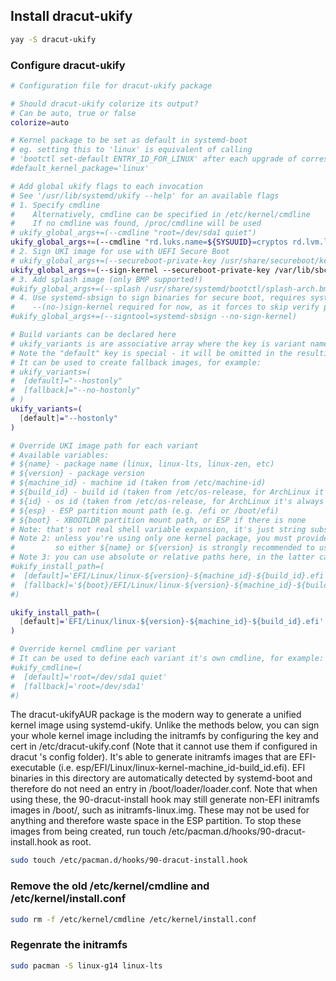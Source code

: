 ## Install dracut-ukify

```bash
yay -S dracut-ukify
```

### Configure dracut-ukify

```bash
# Configuration file for dracut-ukify package

# Should dracut-ukify colorize its output?
# Can be auto, true or false
colorize=auto

# Kernel package to be set as default in systemd-boot
# eg. setting this to 'linux' is equivalent of calling
# 'bootctl set-default ENTRY_ID_FOR_LINUX' after each upgrade of corresponding package
#default_kernel_package='linux'

# Add global ukify flags to each invocation
# See '/usr/lib/systemd/ukify --help' for an available flags
# 1. Specify cmdline
#    Alternatively, cmdline can be specified in /etc/kernel/cmdline
#    If no cmdline was found, /proc/cmdline will be used
# ukify_global_args+=(--cmdline "root=/dev/sda1 quiet")
ukify_global_args+=(--cmdline "rd.luks.name=${SYSUUID}=cryptos rd.lvm.lv=leo-os/root root=/dev/mapper/leo--os-root rootfstype=ext4 rd.luks.options=discard=no,password-echo=no,timeout=30s,tries=3 nvidia_drm.modeset=1 loglevel=3 quiet")
# 2. Sign UKI image for use with UEFI Secure Boot
# ukify_global_args+=(--secureboot-private-key /usr/share/secureboot/keys/db/db.key --secureboot-certificate /usr/share/secureboot/keys/db/db.pem)
ukify_global_args+=(--sign-kernel --secureboot-private-key /var/lib/sbctl/keys/db/db.key --secureboot-certificate /var/lib/sbctl/keys/db/db.pem)
# 3. Add splash image (only BMP supported!)
#ukify_global_args+=(--splash /usr/share/systemd/bootctl/splash-arch.bmp)
# 4. Use systemd-sbsign to sign binaries for secure boot, requires systemd>=257
#    --(no-)sign-kernel required for now, as it forces to skip verify phase, which is not supported by systemd-sbsign
#ukify_global_args+=(--signtool=systemd-sbsign --no-sign-kernel)

# Build variants can be declared here
# ukify_variants is are associative array where the key is variant name and value is dracut options to pass during generation
# Note the "default" key is special - it will be omitted in the resulting image name
# It can be used to create fallback images, for example:
# ukify_variants=(
#  [default]="--hostonly"
#  [fallback]="--no-hostonly"
# )
ukify_variants=(
  [default]="--hostonly"
)

# Override UKI image path for each variant
# Available variables:
# ${name} - package name (linux, linux-lts, linux-zen, etc)
# ${version} - package version
# ${machine_id} - machine id (taken from /etc/machine-id)
# ${build_id} - build id (taken from /etc/os-release, for ArchLinux it's always 'rolling')
# ${id} - os id (taken from /etc/os-release, for ArchLinux it's always 'arch')
# ${esp} - ESP partition mount path (e.g. /efi or /boot/efi)
# ${boot} - XBOOTLDR partition mount path, or ESP if there is none
# Note: that's not real shell variable expansion, it's just string substitution, so the parentheses are required
# Note 2: unless you're using only one kernel package, you must provide unique paths for each package,
#         so either ${name} or ${version} is strongly recommended to use here
# Note 3: you can use absolute or relative paths here, in the latter case ESP mount path will be prepended automatically.
#ukify_install_path=(
#  [default]='EFI/Linux/linux-${version}-${machine_id}-${build_id}.efi'
#  [fallback]='${boot}/EFI/Linux/linux-${version}-${machine_id}-${build_id}-fallback.efi'
#)

ukify_install_path=(
  [default]='EFI/Linux/linux-${version}-${machine_id}-${build_id}.efi'
)

# Override kernel cmdline per variant
# It can be used to define each variant it's own cmdline, for example:
#ukify_cmdline=(
#  [default]='root=/dev/sda1 quiet'
#  [fallback]='root=/dev/sda1'
#)
```

The dracut-ukifyAUR package is the modern way to generate a unified kernel image using systemd-ukify. Unlike the methods below, you can sign your whole kernel image including the initramfs by configuring the key and cert in /etc/dracut-ukify.conf (Note that it cannot use them if configured in dracut 's config folder). It's able to generate initramfs images that are EFI-executable (i.e. esp/EFI/Linux/linux-kernel-machine_id-build_id.efi). EFI binaries in this directory are automatically detected by systemd-boot and therefore do not need an entry in /boot/loader/loader.conf. Note that when using these, the 90-dracut-install hook may still generate non-EFI initramfs images in /boot/, such as initramfs-linux.img. These may not be used for anything and therefore waste space in the ESP partition. To stop these images from being created, run touch /etc/pacman.d/hooks/90-dracut-install.hook as root.

```bash
sudo touch /etc/pacman.d/hooks/90-dracut-install.hook
```

### Remove the old /etc/kernel/cmdline and /etc/kernel/install.conf

```bash
sudo rm -f /etc/kernel/cmdline /etc/kernel/install.conf
```

### Regenrate the initramfs

```bash
sudo pacman -S linux-g14 linux-lts


